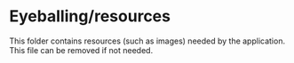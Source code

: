 # Eyeballing/resources

This folder contains resources (such as images) needed by the application. This file can
be removed if not needed.
